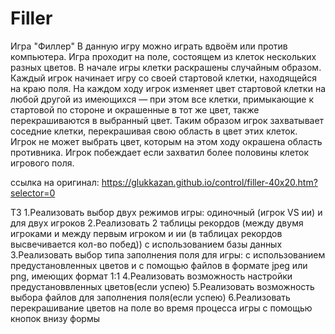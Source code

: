 # Filler
Игра "Филлер"
В данную игру можно играть вдвоём или против компьютера.
Игра проходит на поле, состоящем из клеток нескольких разных цветов.
В начале игры клетки раскрашены случайным образом.
Каждый игрок начинает игру со своей стартовой клетки, находящейся на краю поля.
На каждом ходу игрок изменяет цвет стартовой клетки на любой другой из имеющихся — при этом все клетки,
примыкающие к стартовой по стороне и окрашенные в тот же цвет, также перекрашиваются в выбранный цвет.
Таким образом игрок захватывает соседние клетки, перекрашивая свою область в цвет этих клеток.
Игрок не может выбрать цвет, которым на этом ходу окрашена область противника.
Игрок побеждает если захватил более половины клеток игрового поля.

ссылка на оригинал: https://glukkazan.github.io/control/filler-40x20.htm?selector=0

ТЗ
1.Реализовать выбор двух режимов игры: одиночный (игрок VS ии) и для двух игроков
2.Реализовать 2 таблицы рекордов (между двумя игроками и между первым игроком и ии (в таблицах рекордов высвечивается кол-во побед)) с использованием базы данных
3.Реализовать выбор типа заполнения поля для игры: с использованием предустановленных цветов и с помощью файлов в формате jpeg или png, имеющих формат 1:1
4.Реализовать возможность настройки предустановвленных цветов(если успею)
5.Реализовать возможность выбора файлов для заполнения поля(если успею)
6.Реализовать перекрашивание цветов на поле во время процесса игры с помощью кнопок внизу формы
